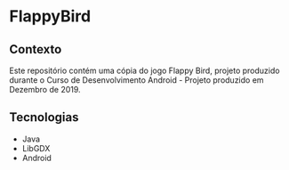 # FlappyBird

## Contexto
Este repositório contém uma cópia do jogo Flappy Bird, projeto produzido durante o Curso de Desenvolvimento Android - Projeto produzido em Dezembro de 2019.

## Tecnologias
* Java
* LibGDX
* Android
